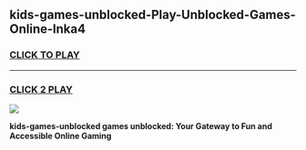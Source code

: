 
## kids-games-unblocked-Play-Unblocked-Games-Online-lnka4
<h3>
<a href="https://premium76.site?title=kids-games-unblocked&ref=24A">CLICK TO PLAY</a></h3>
<hr>

<h3>
<a href="https://premium76.site?title=kids-games-unblocked&ref=24A">CLICK 2 PLAY</a>
  
</h3>

<a href="https://premium76.site?title=kids-games-unblocked&ref=24A"><img src="https://clearcache.store/games.png"></a>


**kids-games-unblocked games unblocked: Your Gateway to Fun and Accessible Online Gaming**
